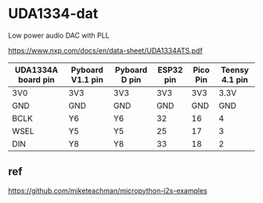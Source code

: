 
# UDA1334-dat

Low power audio DAC with PLL

https://www.nxp.com/docs/en/data-sheet/UDA1334ATS.pdf

| UDA1334A board pin | Pyboard V1.1 pin | Pyboard D pin | ESP32 pin | Pico Pin | Teensy 4.1 pin |
|--------------------|------------------|---------------|-----------|----------|-----------------|
| 3V0                | 3V3              | 3V3           | 3V3       | 3V3      | 3.3V            |
| GND                | GND              | GND           | GND       | GND      | GND             |
| BCLK               | Y6               | Y6            | 32        | 16       | 4               |
| WSEL               | Y5               | Y5            | 25        | 17       | 3               |
| DIN                | Y8               | Y8            | 33        | 18       | 2               |


## ref 

https://github.com/miketeachman/micropython-i2s-examples